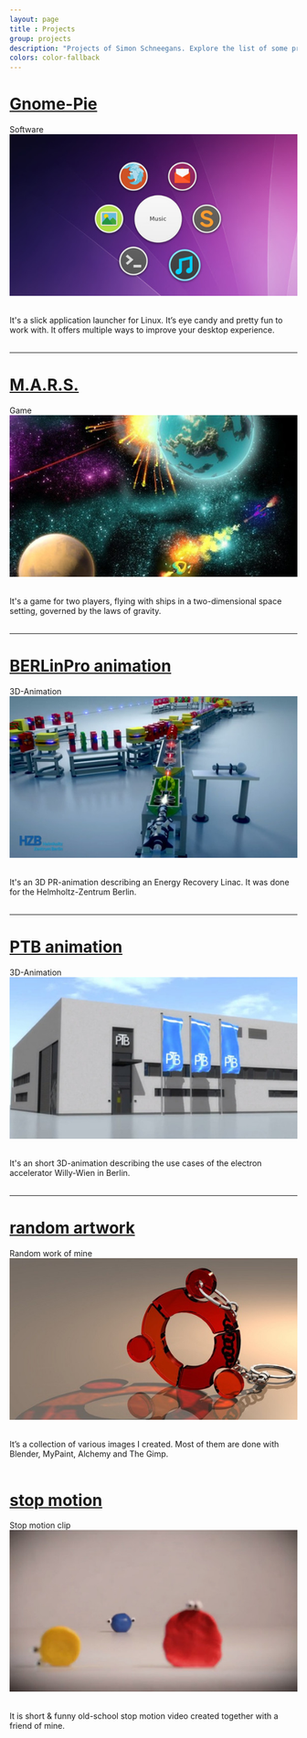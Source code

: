 ```yaml
---
layout: page
title : Projects
group: projects
description: "Projects of Simon Schneegans. Explore the list of some projects of mine!"
colors: color-fallback
---
```


<div class="row">
    <div class="col-sm-6 post-preview">
        <h1><a href="{{site.url}}/gnome-pie.html">Gnome-Pie</a></h1>
        <div>
            <div class="banner-left">Software</div>
            <a href="{{site.url}}/gnome-pie.html"><img class="img-responsive" src="/assets/pictures/medium/project-gnomepie.jpg" alt=""></a>
        </div><br/><p>
        It's a slick application launcher for Linux. It’s eye candy and pretty fun to work with. It offers multiple ways to improve your desktop experience.<br/><br/></p>
        <hr>
    </div>
    <div class="col-sm-6 post-preview">
        <h1><a href="{{site.url}}/mars.html">M.A.R.S.</a></h1>
        <div>
            <div class="banner-right">Game</div>
            <a href="{{site.url}}/mars.html"><img class="img-responsive" src="/assets/pictures/medium/project-mars.jpg" alt=""></a>
        </div><br/><p>
         It's a game for two players, flying with ships in a two-dimensional space setting, governed by the laws of gravity.<br/><br/></p>
        <hr>
    </div>
</div>


<div class="row">
    <div class="col-sm-6 post-preview">
        <h1><a href="{{site.url}}/hzb.html">BERLinPro animation</a></h1>
        <div>
            <div class="banner-left">3D-Animation</div>
            <a href="{{site.url}}/hzb.html"><img class="img-responsive" src="/assets/pictures/medium/project-hzb.jpg" alt=""></a>
        </div><br/><p>
         It's an 3D PR-animation describing an Energy Recovery Linac. It was done for the Helmholtz-Zentrum Berlin.<br/><br/></p>
        <hr>
    </div>
    <div class="col-sm-6 post-preview">
        <h1><a href="{{site.url}}/ptb.html">PTB animation</a></h1>
        <div>
            <div class="banner-right">3D-Animation</div>
            <a href="{{site.url}}/ptb.html"><img class="img-responsive" src="/assets/pictures/medium/project-ptb.jpg" alt=""></a>
        </div><br/><p>
         It's an short 3D-animation describing the use cases of the electron accelerator Willy-Wien in Berlin.<br/><br/></p>
        <hr>
    </div>
</div>


<div class="row">
    <div class="col-sm-6 post-preview">
        <h1><a href="{{site.url}}/artwork.html">random artwork</a></h1>
        <div>
            <div class="banner-left">Random work of mine</div>
            <a href="{{site.url}}/artwork.html"><img class="img-responsive" src="/assets/pictures/medium/project-artwork.jpg" alt=""></a>
        </div><br/><p>
         It’s a collection of various images I created. Most of them are done with Blender, MyPaint, Alchemy and The Gimp.<br/><br/></p>
    </div>
    <div class="col-sm-6 post-preview">
        <h1><a href="{{site.url}}/formes-et-couleurs.html">stop motion</a></h1>
        <div>
            <div class="banner-right">Stop motion clip</div>
            <a href="{{site.url}}/formes-et-couleurs.html"><img class="img-responsive" src="/assets/pictures/medium/project-formes-et-couleurs.jpg" alt=""></a>
        </div><br/><p>
         It is short &amp; funny old-school stop motion video created together with a friend of mine.<br/><br/></p>
    </div>
</div>

